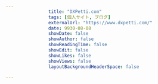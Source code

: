 ---
                title: "DXPetti.com"
                tags: [個人サイト, ブログ]
                externalUrl: "https://www.dxpetti.com/"
                date: 9930-08-08
                showDate: false
                showAuthor: false
                showReadingTime: false
                showEdit: false
                showLikes: false
                showViews: false
                layoutBackgroundHeaderSpace: false
                ---

